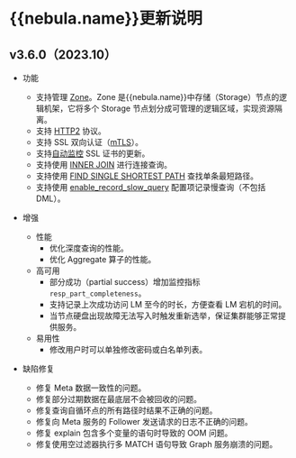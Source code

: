 # {{nebula.name}}更新说明

## v3.6.0（2023.10）

- 功能
  - 支持管理 [Zone](../../4.deployment-and-installation/5.zone.md)。Zone 是{{nebula.name}}中存储（Storage）节点的逻辑机架，它将多个 Storage 节点划分成可管理的逻辑区域，实现资源隔离。
  - 支持 [HTTP2](../../5.configurations-and-logs/1.configurations/3.graph-config.md) 协议。
  - 支持 SSL 双向认证（[mTLS](../../7.data-security/4.ssl.md)）。
  - 支持[自动监控](../../7.data-security/4.ssl.md) SSL 证书的更新。
  - 支持使用 [INNER JOIN](../../3.ngql-guide/8.clauses-and-options/joins.md) 进行连接查询。
  - 支持使用 [FIND SINGLE SHORTEST PATH](../../3.ngql-guide/16.subgraph-and-path/2.find-path.md) 查找单条最短路径。
  - 支持使用 [enable_record_slow_query](../../5.configurations-and-logs/1.configurations/3.graph-config.md) 配置项记录慢查询（不包括 DML）。

- 增强
  - 性能
    - 优化深度查询的性能。
    - 优化 Aggregate 算子的性能。
  - 高可用
    - 部分成功（partial success）增加监控指标`resp_part_completeness`。
    - 支持记录上次成功访问 LM 至今的时长，方便查看 LM 宕机的时间。
    - 当节点硬盘出现故障无法写入时触发重新选举，保证集群能够正常提供服务。
  - 易用性
    - 修改用户时可以单独修改密码或白名单列表。

- 缺陷修复
  - 修复 Meta 数据一致性的问题。
  - 修复部分过期数据在最底层不会被回收的问题。
  - 修复查询自循环点的所有路径时结果不正确的问题。
  - 修复向 Meta 服务的 Follower 发送请求的日志不正确的问题。
  - 修复 explain 包含多个变量的语句时导致的 OOM 问题。
  - 修复使用空过滤器执行多 MATCH 语句导致 Graph 服务崩溃的问题。
